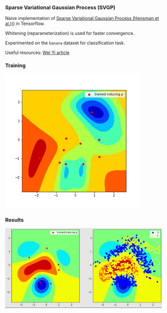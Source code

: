### Sparse Variational Gaussian Process (SVGP)

Naive implementation of [Sparse Variational Gaussian Process (Hensman et al.)](https://proceedings.mlr.press/v38/hensman15.html)() in Tensorflow.

Whitening (reparameterization) is used for faster convergence.

Experimented on the `banana` dataset for classification task.

Useful resources: [Wei Yi article](https://towardsdatascience.com/sparse-and-variational-gaussian-process-what-to-do-when-data-is-large-2d3959f430e7)

### Training

![Training](results/animation.gif)

### Results

![Result](results/result.png)
